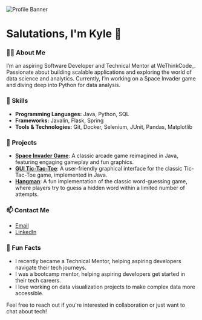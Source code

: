 ![Profile Banner](banner_pic,png)

# Salutations, I'm Kyle 👋

### 👨‍💻 About Me
I’m an aspiring Software Developer and Technical Mentor at WeThinkCode_. Passionate about building scalable applications and exploring the world of data science and analytics. Currently, I’m working on a Space Invader game and diving deep into Python for data analysis.

### 🚀 Skills
- **Programming Languages:** Java, Python, SQL
- **Frameworks:** Javalin, Flask, Spring
- **Tools & Technologies:** Git, Docker, Selenium, JUnit, Pandas, Matplotlib

### 🔧 Projects
- **[Space Invader Game](https://github.com/kloggenberg/space-invaders)**: A classic arcade game reimagined in Java, featuring engaging gameplay and fun graphics.
- **[GUI Tic-Tac-Toe](https://github.com/kloggenberg/TikTacToe)**: A user-friendly graphical interface for the classic Tic-Tac-Toe game, implemented in Java.
- **[Hangman](https://github.com/kloggenberg/Hangman)**: A fun implementation of the classic word-guessing game, where players try to guess a hidden word within a limited number of attempts.

### 📫 Contact Me
- [Email](kyleloggenberg9@gmail.com)
- [LinkedIn](https://www.linkedin.com/in/loggenberg/)

### 🌟 Fun Facts
- I recently became a Technical Mentor, helping aspiring developers navigate their tech journeys.
- I was a bootcamp mentor, helping aspiring developers get started in their tech careers.
- I love working on data visualization projects to make complex data more accessible.

Feel free to reach out if you're interested in collaboration or just want to chat about tech!
